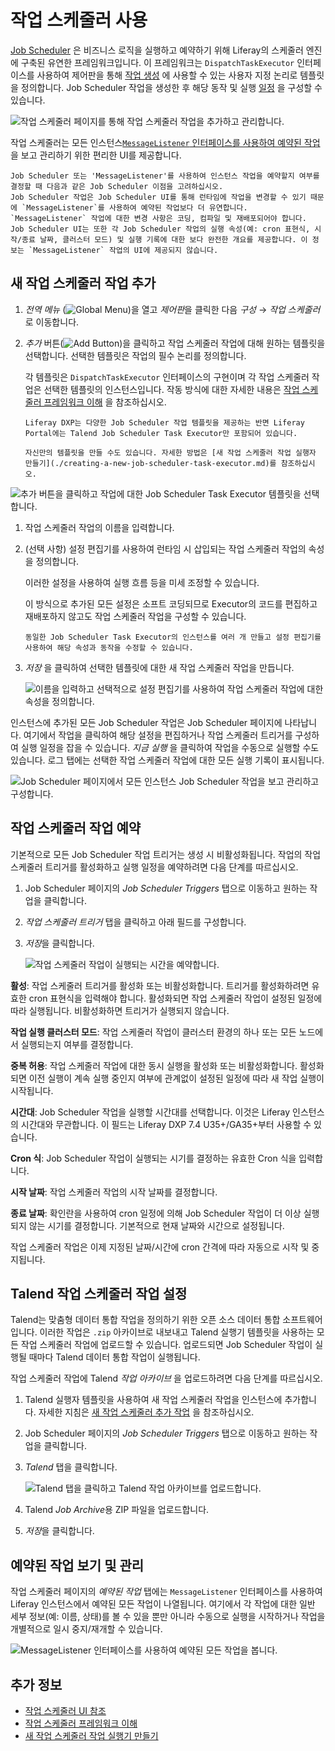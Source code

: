 # 작업 스케줄러 사용

[Job Scheduler](https://github.com/liferay/liferay-portal/tree/master/modules/apps/dispatch) 은 비즈니스 로직을 실행하고 예약하기 위해 Liferay의 스케줄러 엔진에 구축된 유연한 프레임워크입니다. 이 프레임워크는 `DispatchTaskExecutor` 인터페이스를 사용하여 제어판을 통해 [작업 생성](#adding-a-new-job-scheduler-task) 에 사용할 수 있는 사용자 지정 논리로 템플릿을 정의합니다. Job Scheduler 작업을 생성한 후 해당 동작 및 실행 [일정](#scheduling-the-job-scheduler-task) 을 구성할 수 있습니다.

![작업 스케줄러 페이지를 통해 작업 스케줄러 작업을 추가하고 관리합니다.](./using-job-scheduler/images/01.png)

작업 스케줄러는 모든 인스턴스[`MessageListener` 인터페이스를 사용하여 예약된 작업](#viewing-and-managing-scheduled-jobs)을 보고 관리하기 위한 편리한 UI를 제공합니다.

```{note}
Job Scheduler 또는 'MessageListener'를 사용하여 인스턴스 작업을 예약할지 여부를 결정할 때 다음과 같은 Job Scheduler 이점을 고려하십시오.
Job Scheduler 작업은 Job Scheduler UI를 통해 런타임에 작업을 변경할 수 있기 때문에 `MessageListener`를 사용하여 예약된 작업보다 더 유연합니다. `MessageListener` 작업에 대한 변경 사항은 코딩, 컴파일 및 재배포되어야 합니다. 
Job Scheduler UI는 또한 각 Job Scheduler 작업의 실행 속성(예: cron 표현식, 시작/종료 날짜, 클러스터 모드) 및 실행 기록에 대한 보다 완전한 개요를 제공합니다. 이 정보는 `MessageListener` 작업의 UI에 제공되지 않습니다.
```

## 새 작업 스케줄러 작업 추가

1. *전역 메뉴* (![Global Menu](../../../images/icon-applications-menu.png))을 열고 *제어판*을 클릭한 다음 *구성* &rarr; *작업 스케줄러*로 이동합니다.

1. *추가* 버튼(![Add Button](../../../images/icon-add.png))을 클릭하고 작업 스케줄러 작업에 대해 원하는 템플릿을 선택합니다. 선택한 템플릿은 작업의 필수 논리를 정의합니다.
   
   각 템플릿은 `DispatchTaskExecutor` 인터페이스의 구현이며 각 작업 스케줄러 작업은 선택한 템플릿의 인스턴스입니다. 작동 방식에 대한 자세한 내용은 [작업 스케줄러 프레임워크 이해](./understanding-the-job-scheduler-framework.md) 을 참조하십시오. 

   ```{note}
   Liferay DXP는 다양한 Job Scheduler 작업 템플릿을 제공하는 반면 Liferay Portal에는 Talend Job Scheduler Task Executor만 포함되어 있습니다.

   자신만의 템플릿을 만들 수도 있습니다. 자세한 방법은 [새 작업 스케줄러 작업 실행자 만들기](./creating-a-new-job-scheduler-task-executor.md)를 참조하십시오.
   ```

![추가 버튼을 클릭하고 작업에 대한 Job Scheduler Task Executor 템플릿을 선택합니다.](./using-job-scheduler/images/02.png)

1. 작업 스케줄러 작업의 이름을 입력합니다.

1. (선택 사항) 설정 편집기를 사용하여 런타임 시 삽입되는 작업 스케줄러 작업의 속성을 정의합니다.
   
   이러한 설정을 사용하여 실행 흐름 등을 미세 조정할 수 있습니다.
   
   이 방식으로 추가된 모든 설정은 소프트 코딩되므로 Executor의 코드를 편집하고 재배포하지 않고도 작업 스케줄러 작업을 구성할 수 있습니다. 

   ```{tip}
   동일한 Job Scheduler Task Executor의 인스턴스를 여러 개 만들고 설정 편집기를 사용하여 해당 속성과 동작을 수정할 수 있습니다.
   ```

1. *저장* 을 클릭하여 선택한 템플릿에 대한 새 작업 스케줄러 작업을 만듭니다.
   
   ![이름을 입력하고 선택적으로 설정 편집기를 사용하여 작업 스케줄러 작업에 대한 속성을 정의합니다.](./using-job-scheduler/images/03.png)

인스턴스에 추가된 모든 Job Scheduler 작업은 Job Scheduler 페이지에 나타납니다. 여기에서 작업을 클릭하여 해당 설정을 편집하거나 작업 스케줄러 트리거를 구성하여 실행 일정을 잡을 수 있습니다. *지금 실행* 을 클릭하여 작업을 수동으로 실행할 수도 있습니다. 로그 탭에는 선택한 작업 스케줄러 작업에 대한 모든 실행 기록이 표시됩니다.

![Job Scheduler 페이지에서 모든 인스턴스 Job Scheduler 작업을 보고 관리하고 구성합니다.](./using-job-scheduler/images/04.png)

## 작업 스케줄러 작업 예약

기본적으로 모든 Job Scheduler 작업 트리거는 생성 시 비활성화됩니다. 작업의 작업 스케줄러 트리거를 활성화하고 실행 일정을 예약하려면 다음 단계를 따르십시오.

1. Job Scheduler 페이지의 *Job Scheduler Triggers* 탭으로 이동하고 원하는 작업을 클릭합니다.

1. *작업 스케줄러 트리거* 탭을 클릭하고 아래 필드를 구성합니다.

1. *저장*을 클릭합니다.
   
   ![작업 스케줄러 작업이 실행되는 시간을 예약합니다.](./using-job-scheduler/images/05.png)

**활성**: 작업 스케줄러 트리거를 활성화 또는 비활성화합니다. 트리거를 활성화하려면 유효한 cron 표현식을 입력해야 합니다. 활성화되면 작업 스케줄러 작업이 설정된 일정에 따라 실행됩니다. 비활성화하면 트리거가 실행되지 않습니다.

**작업 실행 클러스터 모드**: 작업 스케줄러 작업이 클러스터 환경의 하나 또는 모든 노드에서 실행되는지 여부를 결정합니다.

**중복 허용**: 작업 스케줄러 작업에 대한 동시 실행을 활성화 또는 비활성화합니다. 활성화되면 이전 실행이 계속 실행 중인지 여부에 관계없이 설정된 일정에 따라 새 작업 실행이 시작됩니다.

**시간대**: Job Scheduler 작업을 실행할 시간대를 선택합니다. 이것은 Liferay 인스턴스의 시간대와 무관합니다. 이 필드는 Liferay DXP 7.4 U35+/GA35+부터 사용할 수 있습니다.  

**Cron 식**: Job Scheduler 작업이 실행되는 시기를 결정하는 유효한 Cron 식을 입력합니다.

**시작 날짜**: 작업 스케줄러 작업의 시작 날짜를 결정합니다.

**종료 날짜**: 확인란을 사용하여 cron 일정에 의해 Job Scheduler 작업이 더 이상 실행되지 않는 시기를 결정합니다. 기본적으로 현재 날짜와 시간으로 설정됩니다.

작업 스케줄러 작업은 이제 지정된 날짜/시간에 cron 간격에 따라 자동으로 시작 및 중지됩니다.

## Talend 작업 스케줄러 작업 설정

Talend는 맞춤형 데이터 통합 작업을 정의하기 위한 오픈 소스 데이터 통합 소프트웨어입니다. 이러한 작업은 `.zip` 아카이브로 내보내고 Talend 실행기 템플릿을 사용하는 모든 작업 스케줄러 작업에 업로드할 수 있습니다. 업로드되면 Job Scheduler 작업이 실행될 때마다 Talend 데이터 통합 작업이 실행됩니다.

작업 스케줄러 작업에 Talend *작업 아카이브* 을 업로드하려면 다음 단계를 따르십시오.

1. Talend 실행자 템플릿을 사용하여 새 작업 스케줄러 작업을 인스턴스에 추가합니다. 자세한 지침은 [새 작업 스케줄러 추가 작업](#adding-a-new-job-scheduler-task) 을 참조하십시오.

1. Job Scheduler 페이지의 *Job Scheduler Triggers* 탭으로 이동하고 원하는 작업을 클릭합니다.

1. *Talend* 탭을 클릭합니다.
   
   ![Talend 탭을 클릭하고 Talend 작업 아카이브를 업로드합니다.](./using-job-scheduler/images/06.png)

1. Talend *Job Archive*용 ZIP 파일을 업로드합니다.

1. *저장*을 클릭합니다.

## 예약된 작업 보기 및 관리

작업 스케줄러 페이지의 *예약된 작업* 탭에는 `MessageListener` 인터페이스를 사용하여 Liferay 인스턴스에서 예약된 모든 작업이 나열됩니다. 여기에서 각 작업에 대한 일반 세부 정보(예: 이름, 상태)를 볼 수 있을 뿐만 아니라 수동으로 실행을 시작하거나 작업을 개별적으로 일시 중지/재개할 수 있습니다.

![MessageListener 인터페이스를 사용하여 예약된 모든 작업을 봅니다.](./using-job-scheduler/images/07.png)

## 추가 정보

* [작업 스케줄러 UI 참조](./job-scheduler-ui-reference.md)
* [작업 스케줄러 프레임워크 이해](./understanding-the-job-scheduler-framework.md)
* [새 작업 스케줄러 작업 실행기 만들기](./creating-a-new-job-scheduler-task-executor.md)
